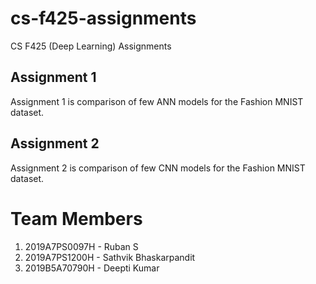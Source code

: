 # cs-f425-assignments
CS F425 (Deep Learning) Assignments

## Assignment 1

Assignment 1 is comparison of few ANN models for the Fashion MNIST dataset.


## Assignment 2

Assignment 2 is comparison of few CNN models for the Fashion MNIST dataset.

# Team Members

1. 2019A7PS0097H - Ruban S
2. 2019A7PS1200H - Sathvik Bhaskarpandit
3. 2019B5A70790H - Deepti Kumar
